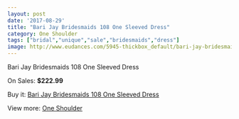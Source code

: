```yaml
---
layout: post
date: '2017-08-29'
title: "Bari Jay Bridesmaids 108 One Sleeved Dress"
category: One Shoulder
tags: ["bridal","unique","sale","bridesmaids","dress"]
image: http://www.eudances.com/5945-thickbox_default/bari-jay-bridesmaids-108-one-sleeved-dress.jpg
---
```

Bari Jay Bridesmaids 108 One Sleeved Dress

On Sales: **$222.99**
<a href="https://www.eudances.com/en/one-shoulder/2102-bari-jay-bridesmaids-108-one-sleeved-dress.html"><amp-img layout="responsive" width="600" height="600" src="//www.eudances.com/5945-thickbox_default/bari-jay-bridesmaids-108-one-sleeved-dress.jpg" alt="Bari Jay Bridesmaids 108 One Sleeved Dress 0" /></a>
<a href="https://www.eudances.com/en/one-shoulder/2102-bari-jay-bridesmaids-108-one-sleeved-dress.html"><amp-img layout="responsive" width="600" height="600" src="//www.eudances.com/5946-thickbox_default/bari-jay-bridesmaids-108-one-sleeved-dress.jpg" alt="Bari Jay Bridesmaids 108 One Sleeved Dress 1" /></a>

Buy it: [Bari Jay Bridesmaids 108 One Sleeved Dress](https://www.eudances.com/en/one-shoulder/2102-bari-jay-bridesmaids-108-one-sleeved-dress.html "Bari Jay Bridesmaids 108 One Sleeved Dress")

View more: [One Shoulder](https://www.eudances.com/en/23-one-shoulder "One Shoulder")